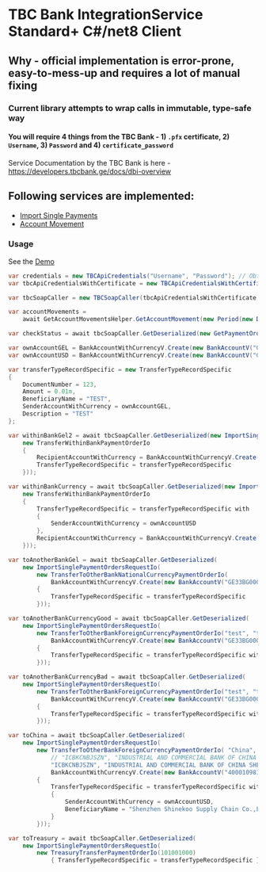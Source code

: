 # TBC Bank IntegrationService Standard+ C#/net8 Client
## Why - official implementation is error-prone, easy-to-mess-up and requires a lot of manual fixing
### Current library attempts to wrap calls in immutable, type-safe way

#### You will require 4 things from the TBC Bank - 1) `.pfx` certificate, 2) `Username`, 3) `Password` and 4) `certificate_password`

Service Documentation by the TBC Bank is here - https://developers.tbcbank.ge/docs/dbi-overview

## Following services are implemented:
* [Import Single Payments](https://developers.tbcbank.ge/docs/import-single-payments)
* [Account Movement](https://developers.tbcbank.ge/docs/account-movement)

### Usage
See the [Demo](AppifySheets.TBC.IntegrationService.Client.DemoConsole/Program.cs)

```csharp
var credentials = new TBCApiCredentials("Username", "Password"); // Obtain API Credentials & Certificate with password from the Bank/Banker
var tbcApiCredentialsWithCertificate = new TBCApiCredentialsWithCertificate(credentials, "TBCIntegrationService.pfx", "certificate_password");

var tbcSoapCaller = new TBCSoapCaller(tbcApiCredentialsWithCertificate);

var accountMovements =
    await GetAccountMovementsHelper.GetAccountMovement(new Period(new DateTime(2023, 9, 1), new DateTime(2023, 9, 26)), tbcSoapCaller);

var checkStatus = await tbcSoapCaller.GetDeserialized(new GetPaymentOrderStatusRequestIo(1632027071));

var ownAccountGEL = BankAccountWithCurrencyV.Create(new BankAccountV("GE31TB7467936080100003"), CurrencyV.GEL).Value;
var ownAccountUSD = BankAccountWithCurrencyV.Create(new BankAccountV("GE47TB7467936170100001"), CurrencyV.USD).Value;

var transferTypeRecordSpecific = new TransferTypeRecordSpecific
{
    DocumentNumber = 123,
    Amount = 0.01m,
    BeneficiaryName = "TEST",
    SenderAccountWithCurrency = ownAccountGEL,
    Description = "TEST"
};

var withinBankGel2 = await tbcSoapCaller.GetDeserialized(new ImportSinglePaymentOrdersRequestIo(
    new TransferWithinBankPaymentOrderIo
    {
        RecipientAccountWithCurrency = BankAccountWithCurrencyV.Create(new BankAccountV("GE86TB1144836120100002"), CurrencyV.GEL).Value,
        TransferTypeRecordSpecific = transferTypeRecordSpecific
    }));

var withinBankCurrency = await tbcSoapCaller.GetDeserialized(new ImportSinglePaymentOrdersRequestIo(
    new TransferWithinBankPaymentOrderIo
    {
        TransferTypeRecordSpecific = transferTypeRecordSpecific with
        {
            SenderAccountWithCurrency = ownAccountUSD
        },
        RecipientAccountWithCurrency = BankAccountWithCurrencyV.Create(new BankAccountV("GE86TB1144836120100002"), CurrencyV.USD).Value,
    }));

var toAnotherBankGel = await tbcSoapCaller.GetDeserialized(
    new ImportSinglePaymentOrdersRequestIo(
        new TransferToOtherBankNationalCurrencyPaymentOrderIo(
            BankAccountWithCurrencyV.Create(new BankAccountV("GE33BG0000000263255500"), CurrencyV.GEL).Value, "123123123")
        {
            TransferTypeRecordSpecific = transferTypeRecordSpecific
        }));

var toAnotherBankCurrencyGood = await tbcSoapCaller.GetDeserialized(
    new ImportSinglePaymentOrdersRequestIo(
        new TransferToOtherBankForeignCurrencyPaymentOrderIo("test", "test", "SHA", "TEST",
            BankAccountWithCurrencyV.Create(new BankAccountV("GE33BG0000000263255500"), CurrencyV.USD).Value)
        {
            TransferTypeRecordSpecific = transferTypeRecordSpecific with { SenderAccountWithCurrency = ownAccountUSD }
        }));

var toAnotherBankCurrencyBad = await tbcSoapCaller.GetDeserialized(
    new ImportSinglePaymentOrdersRequestIo(
        new TransferToOtherBankForeignCurrencyPaymentOrderIo("test", "test", "SHA", "TEST",
            BankAccountWithCurrencyV.Create(new BankAccountV("GE33BG0000000263255500"), CurrencyV.USD).Value)
        {
            TransferTypeRecordSpecific = transferTypeRecordSpecific with { SenderAccountWithCurrency = ownAccountUSD }
        }));

var toChina = await tbcSoapCaller.GetDeserialized(
    new ImportSinglePaymentOrdersRequestIo(
        new TransferToOtherBankForeignCurrencyPaymentOrderIo( "China",
            // "ICBKCNBJSZN", "INDUSTRIAL AND COMMERCIAL BANK OF CHINA SHENZHEN BRANCH", "SHA", "Invoice(LZSK202311028)",
            "ICBKCNBJSZN", "INDUSTRIAL AND COMMERCIAL BANK OF CHINA SHENZHEN BRANCH", "SHA",
            BankAccountWithCurrencyV.Create(new BankAccountV("4000109819100186641"), CurrencyV.USD).Value)
        {
            TransferTypeRecordSpecific = transferTypeRecordSpecific with
            {
                SenderAccountWithCurrency = ownAccountUSD,
                BeneficiaryName = "Shenzhen Shinekoo Supply Chain Co.,Ltd"
            }
        }));

var toTreasury = await tbcSoapCaller.GetDeserialized(
    new ImportSinglePaymentOrdersRequestIo(
        new TreasuryTransferPaymentOrderIo(101001000)
            { TransferTypeRecordSpecific = transferTypeRecordSpecific }));
```
